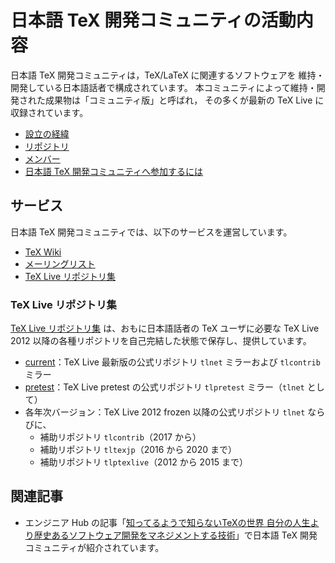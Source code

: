 # 日本語 TeX 開発コミュニティの活動内容

日本語 TeX 開発コミュニティは，TeX/LaTeX に関連するソフトウェアを
維持・開発している日本語話者で構成されています。
本コミュニティによって維持・開発された成果物は「コミュニティ版」と呼ばれ，
その多くが最新の TeX Live に収録されています。

* [設立の経緯](establishment.md)
* [リポジトリ](repositories.md)
* [メンバー](member.md)
* [日本語 TeX 開発コミュニティへ参加するには](join.md)

## サービス

日本語 TeX 開発コミュニティでは、以下のサービスを運営しています。

 * [TeX Wiki](https://texwiki.texjp.org/)
 * [メーリングリスト](https://ml.texjp.org/)
 * [TeX Live リポジトリ集](https://texlive.texjp.org/)

### TeX Live リポジトリ集

[TeX Live リポジトリ集](https://texlive.texjp.org/) は、おもに日本語話者の TeX ユーザに必要な TeX Live 2012 以降の各種リポジトリを自己完結した状態で保存し、提供しています。

 * [current](https://texlive.texjp.org/current/)：TeX Live 最新版の公式リポジトリ `tlnet` ミラーおよび `tlcontrib` ミラー
 * [pretest](https://texlive.texjp.org/pretest/)：TeX Live pretest の公式リポジトリ `tlpretest` ミラー（`tlnet` として）
 * 各年次バージョン：TeX Live 2012 frozen 以降の公式リポジトリ `tlnet` ならびに、
     * 補助リポジトリ `tlcontrib`（2017 から）
     * 補助リポジトリ `tltexjp`（2016 から 2020 まで）
     * 補助リポジトリ `tlptexlive`（2012 から 2015 まで）

## 関連記事

* エンジニア Hub の記事「[知ってるようで知らないTeXの世界 自分の人生より歴史あるソフトウェア開発をマネジメントする技術](https://employment.en-japan.com/engineerhub/entry/2019/07/04/103000)」で日本語 TeX 開発コミュニティが紹介されています。

